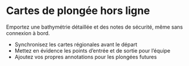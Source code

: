 # Cartes de plongée hors ligne
Emportez une bathymétrie détaillée et des notes de sécurité, même sans connexion à bord.

- Synchronisez les cartes régionales avant le départ
- Mettez en évidence les points d’entrée et de sortie pour l’équipe
- Ajoutez vos propres annotations pour les plongées futures
